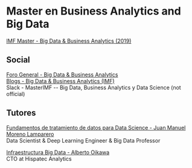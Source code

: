 # Master en Business Analytics and Big Data
 [IMF Master - Big Data &amp; Business Analytics (2019)](https://www.imf-formacion.com/programas/master-big-data-business-intelligence)

## Social
[Foro General - Big Data & Business Analytics](https://campusformacionnebrija.imf.com/general/prt/prg/foro_principal.php?varp=335&codcurso=C7274C13&idForoP=24786&action=verForo&tipo=Foro)  
[Blogs - Big Data & Business Analytics (IMF)](https://campusformacionnebrija.imf.com/general/prt/prg/foro_principal.php?varp=335&codcurso=C7274C13&idForoP=21489&action=verForo&tipo=Foro)  
Slack - MasterIMF -- Big Data, Business Analytics y Data Science (not official)

## Tutores
[Fundamentos de tratamiento de datos para Data Science - Juan Manuel Moreno Lamparero](https://www.linkedin.com/in/juan-manuel-moreno-lamparero-6782b9114)  
Data Scientist & Deep Learning Engineer & Big Data Professor  

[Infraestructura Big Data - Alberto Oikawa](https://www.linkedin.com/in/albertooikawa)  
CTO at Hispatec Analytics
